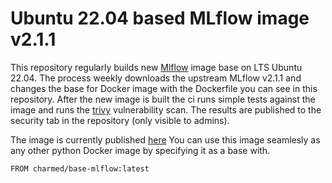# Ubuntu 22.04 based MLflow image v2.1.1
This repository regularly builds new [Mlflow](https://github.com/mlflow/mlflow) image base on LTS Ubuntu 22.04. The process weekly downloads the upstream MLflow v2.1.1 and changes the base for Docker image with the Dockerfile you can see in this repository. After the new image is built the ci runs simple tests against the image and runs the [trivy](https://github.com/aquasecurity/trivy) vulnerability scan. The results are published to the security tab in the repository (only visible to admins). 

The image is currently published [here](https://hub.docker.com/r/charmed/base-mlflow)
You can use this image seamlesly as any other python Docker image by specifying it as a base with.

```
FROM charmed/base-mlflow:latest
```